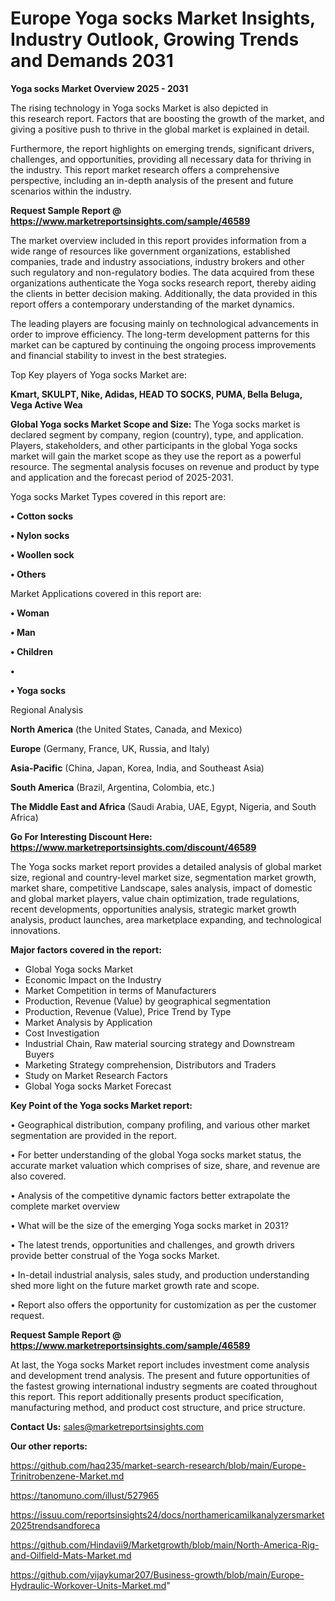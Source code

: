 # Europe Yoga socks Market Insights, Industry Outlook, Growing Trends and Demands 2031

<Strong> Yoga socks Market Overview 2025 - 2031</strong>

The rising technology in Yoga socks Market is also depicted in this research report. Factors that are boosting the growth of the market, and giving a positive push to thrive in the global market is explained in detail.

Furthermore, the report highlights on emerging trends, significant drivers, challenges, and opportunities, providing all necessary data for thriving in the industry. This report market research offers a comprehensive perspective, including an in-depth analysis of the present and future scenarios within the industry.

<strong>Request Sample Report @ <a href=https://www.marketreportsinsights.com/sample/46589>https://www.marketreportsinsights.com/sample/46589</a></strong>

The market overview included in this report provides information from a wide range of resources like government organizations, established companies, trade and industry associations, industry brokers and other such regulatory and non-regulatory bodies. The data acquired from these organizations authenticate the Yoga socks research report, thereby aiding the clients in better decision making. Additionally, the data provided in this report offers a contemporary understanding of the market dynamics.

The leading players are focusing mainly on technological advancements in order to improve efficiency. The long-term development patterns for this market can be captured by continuing the ongoing process improvements and financial stability to invest in the best strategies.

Top Key players of Yoga socks Market are:

<strong>Kmart, SKULPT, Nike, Adidas, HEAD TO SOCKS, PUMA, Bella Beluga, Vega Active Wea</strong>

<strong><b>Global Yoga socks Market Scope and Size:</b></strong>
The Yoga socks market is declared segment by company, region (country), type, and application. Players, stakeholders, and other participants in the global Yoga socks market will gain the market scope as they use the report as a powerful resource. The segmental analysis focuses on revenue and product by type and application and the forecast period of 2025-2031.

Yoga socks Market Types covered in this report are:

<strong>•  Cotton socks

•  Nylon socks

•  Woollen sock

•  Others</strong>

Market Applications covered in this report are:

<strong>•  Woman

•  Man

•  Children

•  

•  Yoga socks</strong> 

Regional Analysis

<strong>North America</strong> (the United States, Canada, and Mexico)

<strong>Europe</strong> (Germany, France, UK, Russia, and Italy)

<strong>Asia-Pacific</strong> (China, Japan, Korea, India, and Southeast Asia)

<strong>South America</strong> (Brazil, Argentina, Colombia, etc.)

<strong>The Middle East and Africa</strong> (Saudi Arabia, UAE, Egypt, Nigeria, and South Africa)

<strong>Go For Interesting Discount Here: <a href=https://www.marketreportsinsights.com/discount/46589>https://www.marketreportsinsights.com/discount/46589</a></strong>

The Yoga socks market report provides a detailed analysis of global market size, regional and country-level market size, segmentation market growth, market share, competitive Landscape, sales analysis, impact of domestic and global market players, value chain optimization, trade regulations, recent developments, opportunities analysis, strategic market growth analysis, product launches, area marketplace expanding, and technological innovations.

<strong><b>Major factors covered in the report:</b></strong>
<ul>
  <li>Global Yoga socks Market </li>
  <li>Economic Impact on the Industry</li>
  <li>Market Competition in terms of Manufacturers</li>
  <li>Production, Revenue (Value) by geographical segmentation</li>
  <li>Production, Revenue (Value), Price Trend by Type</li>
  <li>Market Analysis by Application</li>
  <li>Cost Investigation</li>
  <li>Industrial Chain, Raw material sourcing strategy and Downstream Buyers</li>
  <li>Marketing Strategy comprehension, Distributors and Traders</li>
  <li>Study on Market Research Factors</li>
  <li>Global Yoga socks Market Forecast</li>
</ul>

<strong><b>Key Point of the Yoga socks Market report:</b></strong>

• Geographical distribution, company profiling, and various other market segmentation are provided in the report.

• For better understanding of the global Yoga socks market status, the accurate market valuation which comprises of size, share, and revenue are also covered.

• Analysis of the competitive dynamic factors better extrapolate the complete market overview

• What will be the size of the emerging Yoga socks market in 2031?

• The latest trends, opportunities and challenges, and growth drivers provide better construal of the Yoga socks Market.

• In-detail industrial analysis, sales study, and production understanding shed more light on the future market growth rate and scope.

• Report also offers the opportunity for customization as per the customer request.

<strong>Request Sample Report @ <a href=https://www.marketreportsinsights.com/sample/46589>https://www.marketreportsinsights.com/sample/46589</a></strong>

At last, the Yoga socks Market report includes investment come analysis and development trend analysis. The present and future opportunities of the fastest growing international industry segments are coated throughout this report. This report additionally presents product specification, manufacturing method, and product cost structure, and price structure.

<strong>Contact Us:</strong>
sales@marketreportsinsights.com

<strong>Our other reports:</strong>

<a href=https://github.com/haq235/market-search-research/blob/main/Europe-Trinitrobenzene-Market.md>https://github.com/haq235/market-search-research/blob/main/Europe-Trinitrobenzene-Market.md</a>

<a href=https://tanomuno.com/illust/527965>https://tanomuno.com/illust/527965</a>

<a href=https://issuu.com/reportsinsights24/docs/northamericamilkanalyzersmarket2025trendsandforeca>https://issuu.com/reportsinsights24/docs/northamericamilkanalyzersmarket2025trendsandforeca</a>

<a href=https://github.com/Hindavii9/Marketgrowth/blob/main/North-America-Rig-and-Oilfield-Mats-Market.md>https://github.com/Hindavii9/Marketgrowth/blob/main/North-America-Rig-and-Oilfield-Mats-Market.md</a>

<a href=https://github.com/vijaykumar207/Business-growth/blob/main/Europe-Hydraulic-Workover-Units-Market.md>https://github.com/vijaykumar207/Business-growth/blob/main/Europe-Hydraulic-Workover-Units-Market.md</a>"
